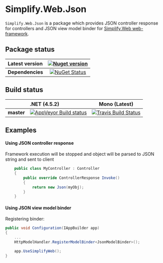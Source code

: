 Simplify.Web.Json
===

`Simplify.Web.Json` is a package which provides JSON controller response for controllers and JSON view model binder for [Simplify.Web web-framework](https://github.com/i4004/Simplify.Web).

## Package status

| Latest version | [![Nuget version](http://img.shields.io/badge/nuget-v0-blue.png)](https://www.nuget.org/packages/Simplify.Web.Json/) |
| :------ | :------: |
| **Dependencies** | [![NuGet Status](http://nugetstatus.com/Simplify.Web.Json.png)](http://nugetstatus.com/packages/Simplify.Web.Json) |

## Build status

| | **.NET (4.5.2)** | **Mono (Latest)** |
| :------ | :------ | :------: |
| **master** | [![AppVeyor Build status](https://ci.appveyor.com/api/projects/status/dfi53jjk9klcc4bx/branch/master?svg=true)](https://ci.appveyor.com/project/i4004/simplify-web-json/branch/master) | [![Travis Build Status](https://travis-ci.org/i4004/Simplify.Web.Json.svg?branch=master)](https://travis-ci.org/i4004/Simplify.Web.Json) |

## Examples

#### Using JSON controller response

Framework execution will be stopped and object will be parsed to JSON string and sent to client
```csharp
	public class MyController : Controller
	{
		public override ControllerResponse Invoke()
		{
			return new Json(myObj);
		}
	}
```

#### Using JSON view model binder

Registering binder:
```csharp
public void Configuration(IAppBuilder app)
{
	...
	HttpModelHandler.RegisterModelBinder<JsonModelBinder>();

	app.UseSimplifyWeb();
}
```
